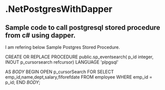 # .NetPostgresWithDapper

Sample code to call postgresql stored procedure from c# using dapper.
--------------------------------------------------------------------------------------------------------------

I am refering below Sample Postgres Stored Procedure. 


CREATE OR REPLACE PROCEDURE public.sp_eventsearch(
	p_id integer,
	INOUT p_cursorsearch refcursor)
LANGUAGE 'plpgsql'

AS $BODY$
BEGIN
    OPEN p_cursorSearch FOR
    SELECT emp_id,name,dept,salary,fiforefdate FROM employee
    WHERE emp_id = p_id;
END
$BODY$;
